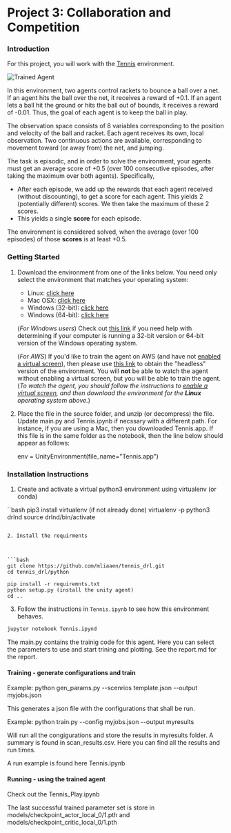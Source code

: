 [//]: # (Image References)

[image1]: https://user-images.githubusercontent.com/10624937/42135623-e770e354-7d12-11e8-998d-29fc74429ca2.gif "Trained Agent"
[image2]: https://user-images.githubusercontent.com/10624937/42135622-e55fb586-7d12-11e8-8a54-3c31da15a90a.gif "Soccer"


# Project 3: Collaboration and Competition

### Introduction

For this project, you will work with the [Tennis](https://github.com/Unity-Technologies/ml-agents/blob/master/docs/Learning-Environment-Examples.md#tennis) environment.

![Trained Agent][image1]

In this environment, two agents control rackets to bounce a ball over a net. If an agent hits the ball over the net, it receives a reward of +0.1.  If an agent lets a ball hit the ground or hits the ball out of bounds, it receives a reward of -0.01.  Thus, the goal of each agent is to keep the ball in play.

The observation space consists of 8 variables corresponding to the position and velocity of the ball and racket. Each agent receives its own, local observation.  Two continuous actions are available, corresponding to movement toward (or away from) the net, and jumping. 

The task is episodic, and in order to solve the environment, your agents must get an average score of +0.5 (over 100 consecutive episodes, after taking the maximum over both agents). Specifically,

- After each episode, we add up the rewards that each agent received (without discounting), to get a score for each agent. This yields 2 (potentially different) scores. We then take the maximum of these 2 scores.
- This yields a single **score** for each episode.

The environment is considered solved, when the average (over 100 episodes) of those **scores** is at least +0.5.

### Getting Started

1. Download the environment from one of the links below.  You need only select the environment that matches your operating system:
    - Linux: [click here](https://s3-us-west-1.amazonaws.com/udacity-drlnd/P3/Tennis/Tennis_Linux.zip)
    - Mac OSX: [click here](https://s3-us-west-1.amazonaws.com/udacity-drlnd/P3/Tennis/Tennis.app.zip)
    - Windows (32-bit): [click here](https://s3-us-west-1.amazonaws.com/udacity-drlnd/P3/Tennis/Tennis_Windows_x86.zip)
    - Windows (64-bit): [click here](https://s3-us-west-1.amazonaws.com/udacity-drlnd/P3/Tennis/Tennis_Windows_x86_64.zip)
    
    (_For Windows users_) Check out [this link](https://support.microsoft.com/en-us/help/827218/how-to-determine-whether-a-computer-is-running-a-32-bit-version-or-64) if you need help with determining if your computer is running a 32-bit version or 64-bit version of the Windows operating system.

    (_For AWS_) If you'd like to train the agent on AWS (and have not [enabled a virtual screen](https://github.com/Unity-Technologies/ml-agents/blob/master/docs/Training-on-Amazon-Web-Service.md)), then please use [this link](https://s3-us-west-1.amazonaws.com/udacity-drlnd/P3/Tennis/Tennis_Linux_NoVis.zip) to obtain the "headless" version of the environment.  You will **not** be able to watch the agent without enabling a virtual screen, but you will be able to train the agent.  (_To watch the agent, you should follow the instructions to [enable a virtual screen](https://github.com/Unity-Technologies/ml-agents/blob/master/docs/Training-on-Amazon-Web-Service.md), and then download the environment for the **Linux** operating system above._)

2. Place the file in the source folder, and unzip (or decompress) the file. Update main.py and Tennis.ipynb  if necssary with a different
path. For instance, if you are using a Mac, then you  downloaded Tennis.app. If this file is in the same folder as the notebook, then the line below should appear as follows:

    env = UnityEnvironment(file_name="Tennis.app")

### Installation Instructions

1. Create and activate a virtual python3 environment using virtualenv (or conda) 

 ``bash
pip3 install virtualenv (if not already done)
virtualenv -p python3 drlnd
source drlnd/bin/activate
```
    
2. Install the requirments


    
```bash
git clone https://github.com/mliaaen/tennis_drl.git
cd tennis_drl/python
 
pip install -r requiremnts.txt
python setup.py (install the unity agent)
cd ..

```
3. Follow the instructions in `Tennis.ipynb` to see how this environment behaves.
     
```bash
jupyter notebook Tennis.ipynd 

```   

The main.py contains the trainig code for this agent. Here you can select the parameters to use and start trining and plotting.
See the report.md for the report.

#### Training - generate configurations and train

Example: python gen_params.py --scenrios template.json --output myjobs.json 

This generates a json file with the configurations that shall be run.

Example: python train.py --config myjobs.json --output myresults

Will run all the congigurations and store the results in myresults folder. A summary
is found in scan_results.csv. Here you can find all the results and run times.

A run example is found here Tennis.ipynb


#### Running - using the trained agent

Check out the Tennis_Play.ipynb

The  last successful trained parameter set is store in models/checkpoint_actor_local_0/1.pth and
models/checkpoint_critic_local_0/1.pth



